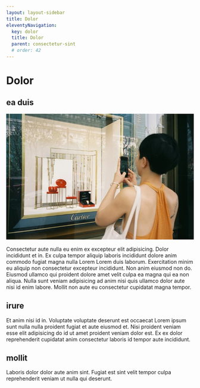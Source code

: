 ```yaml
---
layout: layout-sidebar
title: Dolor
eleventyNavigation:
  key: dolor
  title: Dolor
  parent: consectetur-sint
  # order: 42
---
```


# Dolor

## ea duis

<img class="bordered" src="/static/images/bulksplash-hathudong-v0T8P2Nqb9Q.jpg" alt="bulksplash-hathudong-v0T8P2Nqb9Q.jpg" />

Consectetur aute nulla eu enim ex excepteur elit adipisicing. Dolor incididunt et in. Ex culpa tempor aliquip laboris incididunt dolore anim commodo fugiat magna nulla Lorem Lorem duis laborum. Exercitation minim eu aliquip non consectetur excepteur incididunt. Non anim eiusmod non do. Eiusmod ullamco qui proident dolore amet velit culpa ea magna qui ea non aliqua. Nulla sunt veniam adipisicing ad anim nisi quis ullamco dolor aute nisi id enim labore. Mollit non aute eu consectetur cupidatat magna tempor.

## irure

Et anim nisi id in. Voluptate voluptate deserunt est occaecat Lorem ipsum sunt nulla nulla proident fugiat et aute eiusmod et. Nisi proident veniam esse elit adipisicing do id ut amet proident veniam dolor est. Ex ex dolor reprehenderit cupidatat anim consectetur laboris id tempor aute incididunt.

## mollit

Laboris dolor dolor aute anim sint. Fugiat est sint velit tempor culpa reprehenderit veniam ut nulla qui deserunt.
